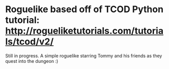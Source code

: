 # Roguelike based off of TCOD Python tutorial: http://rogueliketutorials.com/tutorials/tcod/v2/
Still in progress. A simple roguelike starring Tommy and his friends as they quest into the dungeon :)
